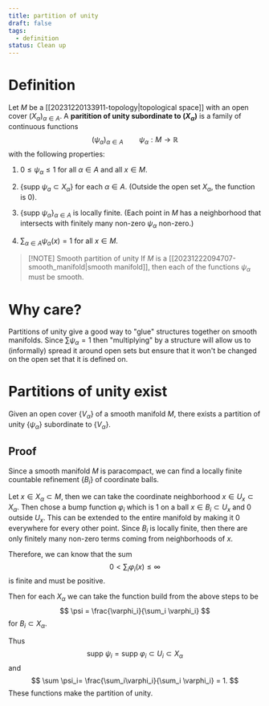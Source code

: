 ```yaml
---
title: partition of unity
draft: false
tags:
  - definition
status: Clean up
---
```

# Definition
Let $M$ be a [[20231220133911-topology|topological space]] with an open cover $(X_\alpha)_{\alpha \in A}$. 
A **paritition of unity subordinate to $(X_\alpha)$** is a family of continuous functions 
$$
(\psi_\alpha)_{\alpha \in A} \qquad \psi_\alpha :M \longrightarrow \mathbb{R}
$$
with the following properties:
1. $0 \leq \psi_\alpha \leq 1$ for all $\alpha \in A$ and all $x \in M$. 

2. $\{\text{supp} \ \psi_a \subset X_\alpha\}$ for each $\alpha \in A$. (Outside the open set $X_\alpha$, the function is 0). 

3. $\{\text{supp } \psi_\alpha\}_{\alpha \in A}$ is locally finite. (Each point in $M$ has a neighborhood that intersects with finitely many non-zero $\psi_\alpha$ non-zero.)

4. $\sum_{\alpha \in A} \psi_\alpha(x) = 1$ for all $x \in M$. 


> [!NOTE] Smooth partition of unity
> If $M$ is a [[20231222094707-smooth_manifold|smooth manifold]], then each of the functions $\psi_\alpha$ must be smooth. 

# Why care?
Partitions of unity give a good way to "glue" structures together on smooth manifolds. 
Since $\sum \psi_\alpha = 1$ then "multiplying" by a structure will allow us to (informally) spread it around open sets but ensure that it won't be changed on the open set that it is defined on. 

# Partitions of unity exist
Given an open cover $\{V_\alpha\}$ of a smooth manifold $M$, there exists a partition of unity $\{\psi_\alpha\}$ subordinate to $\{V_\alpha\}$. 

## Proof
Since a smooth manifold $M$ is paracompact, we can find a locally finite countable refinement $\{B_i\}$ of coordinate balls. 

Let $x \in X_\alpha \subset M$, then we can take the coordinate neighborhood $x \in U_x \subset X_\alpha$. 
Then chose a bump function $\varphi_i$ which is $1$ on a ball $x \in B_i \subset U_x$ and 0 outside $U_x$. 
This can be extended to the entire manifold by making it 0 everywhere for every other point. 
Since ${B_i}$ is locally finite, then there are only finitely many non-zero terms coming from neighborhoods of $x$. 

Therefore, we can know that the sum
$$ 
0 < \sum_i \varphi_i(x) \leq \infty
$$
is finite and must be positive. 

Then for each $X_\alpha$ we can take the function build from the above steps to be 
$$
\psi = \frac{\varphi_i}{\sum_i \varphi_i} 
$$
for $B_i \subset X_\alpha$. 

Thus
$$
\text{supp} \ \psi_i = \text{supp }\varphi_i \subset U_i \subset X_\alpha
$$
and
$$
\sum \psi_i= \frac{\sum_i\varphi_i}{\sum_i \varphi_i} = 1.
$$
These functions make the partition of unity.